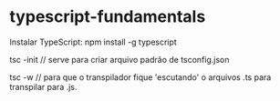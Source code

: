 # typescript-fundamentals

Instalar TypeScript:
    npm install -g typescript

tsc -init // serve para criar arquivo padrão de tsconfig.json  


tsc -w // para que o transpilador fique 'escutando' o arquivos .ts para transpilar para .js.